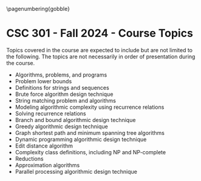 \pagenumbering{gobble}

# CSC 301 - Fall 2024 - Course Topics

Topics covered in the course are expected to include but are not limited to the following. The topics are not necessarily in order of presentation during the course.

* Algorithms, problems, and programs
* Problem lower bounds
* Definitions for strings and sequences
* Brute force algorithm design technique
* String matching problem and algorithms
* Modeling algorithmic complexity using recurrence relations
* Solving recurrence relations
* Branch and bound algorithmic design technique
* Greedy algorithmic design technique
* Graph shortest path and minimum spanning tree algorithms
* Dynamic programming algorithmic design technique
* Edit distance algorithm
* Complexity class definitions, including NP and NP-complete
* Reductions
* Approximation algorithms
* Parallel processing algorithmic design technique